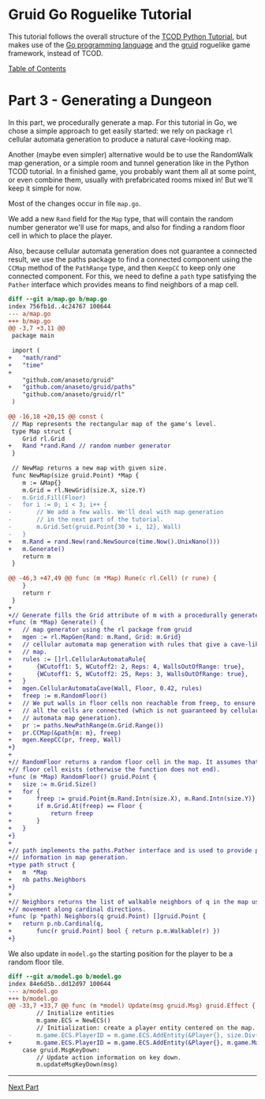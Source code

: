 # Gruid Go Roguelike Tutorial

This tutorial follows the overall structure of the [TCOD Python
Tutorial](http://rogueliketutorials.com/tutorials/tcod/v2), but makes use of
the [Go programming language](https://golang.org/) and the
[gruid](https://github.com/anaseto/gruid) roguelike game framework, instead of
TCOD.

[Table of Contents](https://github.com/anaseto/gruid-rltuto)

# Part 3 - Generating a Dungeon

In this part, we procedurally generate a map. For this tutorial in Go, we chose
a simple approach to get easily started: we rely on package `rl` cellular
automata generation to produce a natural cave-looking map.

Another (maybe even simpler) alternative would be to use the RandomWalk map
generation, or a simple room and tunnel generation like in the Python TCOD
tutorial. In a finished game, you probably want them all at some point, or even
combine them, usually with prefabricated rooms mixed in! But we'll keep it
simple for now.

Most of the changes occur in file `map.go`.

We add a new `Rand` field for the `Map` type, that will contain the random
number generator we'll use for maps, and also for finding a random floor cell
in which to place the player.

Also, because cellular automata generation does not guarantee a connected
result, we use the paths package to find a connected component using the `CCMap`
method of the `PathRange` type, and then `KeepCC` to keep only one connected
component. For this, we need to define a `path` type satisfying the `Pather`
interface which provides means to find neighbors of a map cell.

``` diff
diff --git a/map.go b/map.go
index 756fb1d..4c24767 100644
--- a/map.go
+++ b/map.go
@@ -3,7 +3,11 @@
 package main
 
 import (
+	"math/rand"
+	"time"
+
 	"github.com/anaseto/gruid"
+	"github.com/anaseto/gruid/paths"
 	"github.com/anaseto/gruid/rl"
 )
 
@@ -16,18 +20,15 @@ const (
 // Map represents the rectangular map of the game's level.
 type Map struct {
 	Grid rl.Grid
+	Rand *rand.Rand // random number generator
 }
 
 // NewMap returns a new map with given size.
 func NewMap(size gruid.Point) *Map {
 	m := &Map{}
 	m.Grid = rl.NewGrid(size.X, size.Y)
-	m.Grid.Fill(Floor)
-	for i := 0; i < 3; i++ {
-		// We add a few walls. We'll deal with map generation
-		// in the next part of the tutorial.
-		m.Grid.Set(gruid.Point{30 + i, 12}, Wall)
-	}
+	m.Rand = rand.New(rand.NewSource(time.Now().UnixNano()))
+	m.Generate()
 	return m
 }
 
@@ -46,3 +47,49 @@ func (m *Map) Rune(c rl.Cell) (r rune) {
 	}
 	return r
 }
+
+// Generate fills the Grid attribute of m with a procedurally generated map.
+func (m *Map) Generate() {
+	// map generator using the rl package from gruid
+	mgen := rl.MapGen{Rand: m.Rand, Grid: m.Grid}
+	// cellular automata map generation with rules that give a cave-like
+	// map.
+	rules := []rl.CellularAutomataRule{
+		{WCutoff1: 5, WCutoff2: 2, Reps: 4, WallsOutOfRange: true},
+		{WCutoff1: 5, WCutoff2: 25, Reps: 3, WallsOutOfRange: true},
+	}
+	mgen.CellularAutomataCave(Wall, Floor, 0.42, rules)
+	freep := m.RandomFloor()
+	// We put walls in floor cells non reachable from freep, to ensure that
+	// all the cells are connected (which is not guaranteed by cellular
+	// automata map generation).
+	pr := paths.NewPathRange(m.Grid.Range())
+	pr.CCMap(&path{m: m}, freep)
+	mgen.KeepCC(pr, freep, Wall)
+}
+
+// RandomFloor returns a random floor cell in the map. It assumes that such a
+// floor cell exists (otherwise the function does not end).
+func (m *Map) RandomFloor() gruid.Point {
+	size := m.Grid.Size()
+	for {
+		freep := gruid.Point{m.Rand.Intn(size.X), m.Rand.Intn(size.Y)}
+		if m.Grid.At(freep) == Floor {
+			return freep
+		}
+	}
+}
+
+// path implements the paths.Pather interface and is used to provide pathing
+// information in map generation.
+type path struct {
+	m  *Map
+	nb paths.Neighbors
+}
+
+// Neighbors returns the list of walkable neighbors of q in the map using 4-way
+// movement along cardinal directions.
+func (p *path) Neighbors(q gruid.Point) []gruid.Point {
+	return p.nb.Cardinal(q,
+		func(r gruid.Point) bool { return p.m.Walkable(r) })
+}
```

We also update in `model.go` the starting position for the player to be a
random floor tile.

``` diff
diff --git a/model.go b/model.go
index 84e6d5b..dd12d97 100644
--- a/model.go
+++ b/model.go
@@ -33,7 +33,7 @@ func (m *model) Update(msg gruid.Msg) gruid.Effect {
 		// Initialize entities
 		m.game.ECS = NewECS()
 		// Initialization: create a player entity centered on the map.
-		m.game.ECS.PlayerID = m.game.ECS.AddEntity(&Player{}, size.Div(2))
+		m.game.ECS.PlayerID = m.game.ECS.AddEntity(&Player{}, m.game.Map.RandomFloor())
 	case gruid.MsgKeyDown:
 		// Update action information on key down.
 		m.updateMsgKeyDown(msg)
```

* * *

[Next Part](https://github.com/anaseto/gruid-rltuto/tree/part-4)
